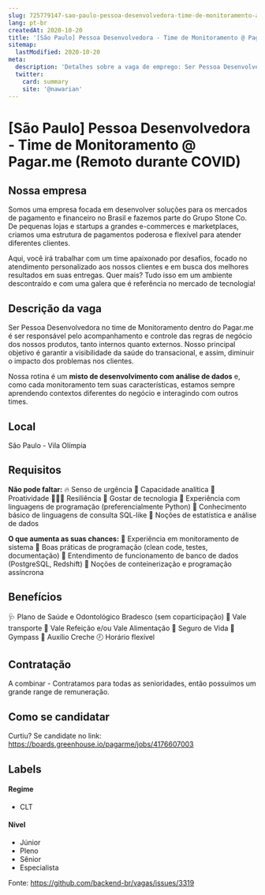 ```yaml
---
slug: 725779147-sao-paulo-pessoa-desenvolvedora-time-de-monitoramento-at-pagarme-remoto-durante-covid
lang: pt-br
createdAt: 2020-10-20
title: '[São Paulo] Pessoa Desenvolvedora - Time de Monitoramento @ Pagar.me (Remoto durante COVID) - Vaga de Emprego'
sitemap:
  lastModified: 2020-10-20
meta:
  description: 'Detalhes sobre a vaga de emprego: Ser Pessoa Desenvolvedora no time de Monitoramento dentro do Pagar.me é ser responsável pelo acompanhamento e controle das regras de negócio dos nossos produtos, tanto internos quanto externos. Nosso principal objetivo é garantir a visibilidade da saúde do transacional, e assim, diminuir o impacto dos problemas nos clientes. Nossa rotina é um **misto de desenvolvimento com análise de dados** e, como cada monitoramento tem suas características, estamos sempre aprendendo contextos diferentes do negócio e interagindo com outros times.'
  twitter:
    card: summary
    site: '@nawarian'
---
```


# [São Paulo] Pessoa Desenvolvedora - Time de Monitoramento @ Pagar.me (Remoto durante COVID)


## Nossa empresa

Somos uma empresa focada em desenvolver soluções para os mercados de pagamento e financeiro no Brasil e fazemos parte do Grupo Stone Co. De pequenas lojas e startups a grandes e-commerces e marketplaces, criamos uma estrutura de pagamentos poderosa e flexível para atender diferentes clientes. 

Aqui, você irá trabalhar com um time apaixonado por desafios, focado no atendimento personalizado aos nossos clientes e em busca dos melhores resultados em suas entregas. Quer mais? Tudo isso em um ambiente descontraído e com uma galera que é referência no mercado de tecnologia!

## Descrição da vaga

Ser Pessoa Desenvolvedora no time de Monitoramento dentro do Pagar.me é ser responsável pelo acompanhamento e controle das regras de negócio dos nossos produtos, tanto internos quanto externos. Nosso principal objetivo é garantir a visibilidade da saúde do transacional, e assim, diminuir o impacto dos problemas nos clientes.

Nossa rotina é um **misto de desenvolvimento com análise de dados** e, como cada monitoramento tem suas características, estamos sempre aprendendo contextos diferentes do negócio e interagindo com outros times.

## Local

São Paulo - Vila Olímpia

## Requisitos

**Não pode faltar:**
🔥  Senso de urgência
🤔 Capacidade analítica
🤝 Proatividade
🧙🏼‍♂️ Resiliência
🥰 Gostar de tecnologia
👾 Experiência com linguagens de programação (preferencialmente Python)
👾 Conhecimento básico de linguagens de consulta SQL-like
🧠 Noções de estatística e análise de dados

**O que aumenta as suas chances:**
💼 Experiência em monitoramento de sistema
💼 Boas práticas de programação (clean code, testes, documentação)
💼 Entendimento de funcionamento de banco de dados (PostgreSQL, Redshift)
💼 Noções de conteinerização e programação assíncrona


## Benefícios
🩺 Plano de Saúde e Odontológico Bradesco (sem coparticipação)
🚌 Vale transporte
🥗 Vale Refeição e/ou Vale Alimentação
💚 Seguro de Vida
💪 Gympass
👶 Auxílio Creche
🕗 Horário flexível


## Contratação

A combinar - Contratamos para todas as senioridades, então possuímos um grande range de remuneração.

## Como se candidatar

Curtiu? Se candidate no link: https://boards.greenhouse.io/pagarme/jobs/4176607003


## Labels

#### Regime
- CLT

#### Nível
- Júnior
- Pleno
- Sênior
- Especialista




Fonte: https://github.com/backend-br/vagas/issues/3319